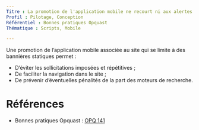 ```yaml
---
Titre : La promotion de l'application mobile ne recourt ni aux alertes javascript ni aux fenêtres modales.
Profil : Pilotage, Conception
Référentiel : Bonnes pratiques Opquast
Thématique : Scripts, Mobile

---
```

Une promotion de l’application mobile associée au site qui se limite à des bannières statiques permet :
* D’éviter les sollicitations imposées et répétitives ;
* De faciliter la navigation dans le site ;
* De prévenir d’éventuelles pénalités de la part des moteurs de recherche.

# Références

* Bonnes pratiques Opquast : [OPQ 141](https://checklists.opquast.com/fr/qualiteweb/la-promotion-de-lapplication-mobile-ne-recourt-ni-aux-alertes-javascript-ni-aux-fenetres-modales)

